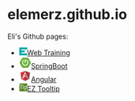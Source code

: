 # elemerz.github.io
Eli's Github pages:
- ![Web Training](webtraining\favicon.png)[Web Training](webtraining\webtraining.html)
- ![SpringBoot](springboot\favicon.png)[SpringBoot](springboot\springboot.html)
- ![Angular](angular\favicon.png)[Angular](angular\angular.html)
- ![TipButton](tip-button/favicon-16x16.png)[EZ Tooltip](tip-button/index.html)
